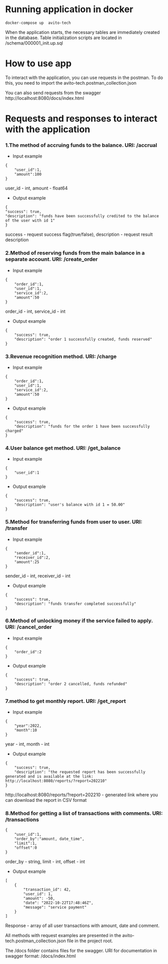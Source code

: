 # Running application in docker
```
docker-compose up  avito-tech
```
When the application starts, the necessary tables are immediately created in the database. 
Table initialization scripts are located in /schema/000001_init.up.sql
# How to use app
To interact with the application, you can use requests in the postman. 
To do this, you need to import the avito-tech.postman_collection.json

You can also send requests from the swagger http://localhost:8080/docs/index.html
# Requests and responses to interact with the application
### 1.The method of accruing funds to the balance. URI: /accrual
* Input example 
```
{
    "user_id":1,
    "amount":100
}
```
user_id - int, amount - float64
* Output example 
```
{
"success": true,
"description": "funds have been successfully credited to the balance of the user with id 1"
}
```
success - request success flag(true/false), description - request result description
### 2.Method of reserving funds from the main balance in a separate account. URI: /create_order
* Input example
```
{
    "order_id":1,
    "user_id":1,
    "service_id":2,
    "amount":50
}
```
order_id - int, service_id - int
* Output example
```
{
    "success": true,
    "description": "order 1 successfully created, funds reserved"
}
```
### 3.Revenue recognition method. URI: /charge
* Input example
```
{
    "order_id":1,
    "user_id":1,
    "service_id":2,
    "amount":50
}
```
* Output example
```
{
    "success": true,
    "description": "funds for the order 1 have been successfully charged"
}
```
### 4.User balance get method. URI: /get_balance
* Input example
```
{
    "user_id":1
}
```
* Output example
```
{
    "success": true,
    "description": "user's balance with id 1 = 50.00"
}
```
### 5.Method for transferring funds from user to user. URI: /transfer
* Input example
```
{
    "sender_id":1,
    "receiver_id":2,
    "amount":25
}
```
sender_id - int, receiver_id - int
* Output example
```
{
    "success": true,
    "description": "funds transfer completed successfully"
}
```
### 6.Method of unlocking money if the service failed to apply. URI: /cancel_order
* Input example
```
{
    "order_id":2
}
```
* Output example
```
{
    "success": true,
    "description": "order 2 cancelled, funds refunded"
}
```
### 7.method to get monthly report. URI: /get_report
* Input example
```
{
    "year":2022,
    "month":10
}
```
year - int, month - int
* Output example
```
{
    "success": true,
    "description": "the requested report has been successfully generated and is available at the link: http://localhost:8080/reports/?report=202210"
}
```
http://localhost:8080/reports/?report=202210 - generated link where you can download the report in CSV format
### 8.Method for getting a list of transactions with comments. URI: /transactions
```
{
    "user_id":1,
    "order_by":"amount, date_time",
    "limit":1,
    "offset":0
}
```
order_by - string, limit - int, offset - int
* Output example
```
[
    {
        "transaction_id": 42,
        "user_id": 1,
        "amount": -50,
        "date": "2022-10-22T17:48:46Z",
        "message": "service payment"
    }
]
```
Response - array of all user transactions with amount, date and comment.

All methods with request examples are presented in the avito-tech.postman_collection.json file in the project root.

The /docs folder contains files for the swagger. 
URI for documentation in swagger format: /docs/index.html
